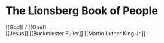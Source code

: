 # The Lionsberg Book of People

[[God]] / [[One]]  
[[Jesus]] 
[[Buckminster Fuller]] 
[[Martin Luther King Jr.]] 